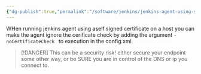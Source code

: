 ```yaml
---
{"dg-publish":true,"permalink":"/software/jenkins/jenkins-agent-using-self-sifned-certificate/","tags":["public"],"noteIcon":"1","created":"","updated":""}
---
```


WHen running jenkins agent using aself signed certificate on a host you can make the agent ignore the cerificate check by adding the argument `-noCertificateCheck ` to execution in the config.xml

> [!DANGER]
> This can be a security risk! either secure your endpoint some other way, or be SURE you are in control of the DNS or ip you connect to.
